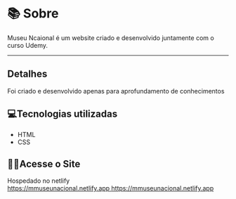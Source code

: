 # 📚 Sobre
 Museu Ncaional é um website criado e desenvolvido juntamente com o curso Udemy.
<hr>

## Detalhes
Foi criado e desenvolvido apenas para aprofundamento de conhecimentos

 ## 💻Tecnologias utilizadas
- HTML <br>
- CSS

## 👩‍💻Acesse o Site
Hospedado no netlify <br>
[https://mmuseunacional.netlify.app
](https://mmuseunacional.netlify.app)https://mmuseunacional.netlify.app
